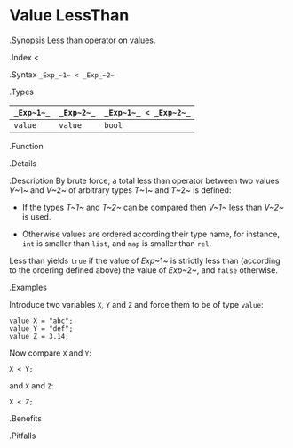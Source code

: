 # Value LessThan

.Synopsis
Less than operator on values.

.Index
<

.Syntax
`_Exp_~1~ < _Exp_~2~`

.Types


| `_Exp~1~_` | `_Exp~2~_` | `_Exp~1~_ < _Exp~2~_`  |
| --- | --- | --- |
| `value`   |  `value`  | `bool`                |


.Function

.Details

.Description
By brute force, a total less than operator between two values _V_~1~ and _V_~2~ of arbitrary types _T_~1~ and _T_~2~ is defined:

*  If the types _T~1~_ and _T~2~_ can be compared then _V~1~_ less than _V~2~_ is used.

*  Otherwise values are ordered according their type name, for instance, `int` is smaller than `list`, and `map` is smaller than `rel`.


Less than yields `true` if the value of _Exp_~1~ is strictly less
than (according to the ordering defined above) the value of _Exp_~2~, and `false` otherwise.

.Examples

Introduce two variables `X`, `Y` and `Z` and force them to be of type `value`:
```rascal-shell,continue
value X = "abc";
value Y = "def";
value Z = 3.14;
```
Now compare `X` and `Y`:
```rascal-shell,continue
X < Y;
```
and `X` and `Z`:
```rascal-shell,continue
X < Z;
```

.Benefits

.Pitfalls

